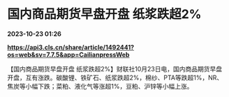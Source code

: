 # 国内商品期货早盘开盘 纸浆跌超2%

**2023-10-23 01:26**

**https://api3.cls.cn/share/article/1492441?os=web&sv=7.7.5&app=CailianpressWeb**

【国内商品期货早盘开盘 纸浆跌超2%】财联社10月23日电，国内商品期货早盘开盘，互有涨跌。碳酸锂、铁矿石、纸浆跌超2%，棉纱、PTA等跌超1%，NR、焦炭等小幅下跌；菜粕、液化气等涨超1%，豆粕、沪锌等小幅上涨。
